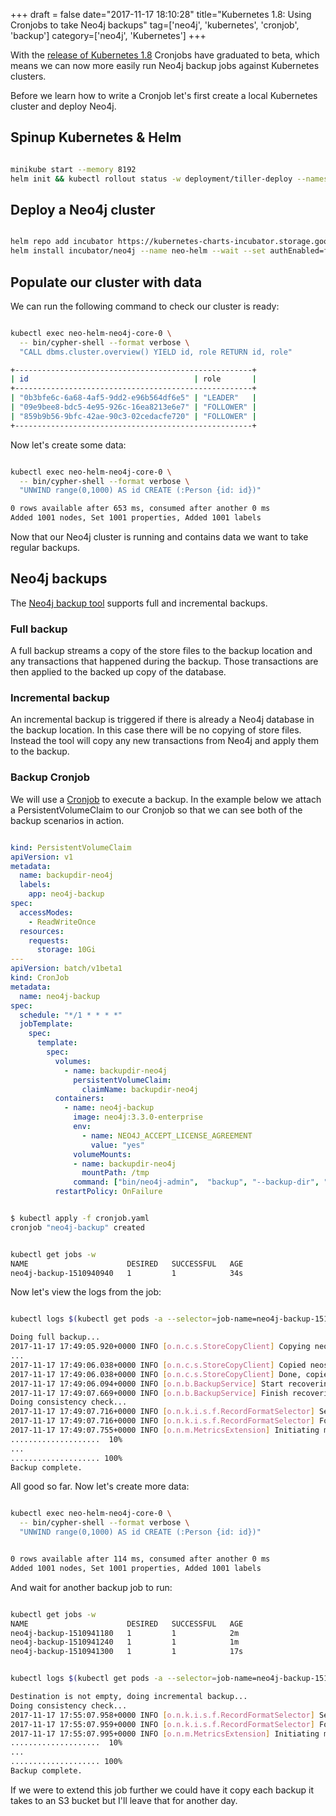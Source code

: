+++
draft = false
date="2017-11-17 18:10:28"
title="Kubernetes 1.8: Using Cronjobs to take Neo4j backups"
tag=['neo4j', 'kubernetes', 'cronjob', 'backup']
category=['neo4j', 'Kubernetes']
+++

<p>
With the <a href="http://blog.kubernetes.io/2017/09/kubernetes-18-security-workloads-and.html">release of Kubernetes 1.8</a> Cronjobs have graduated to beta, which means we can now more easily run Neo4j backup jobs against Kubernetes clusters.
</p>


<p>Before we learn how to write a Cronjob let's first create a local Kubernetes cluster and deploy Neo4j.</p>


<h2>Spinup Kubernetes & Helm</h2>


~~~bash

minikube start --memory 8192
helm init && kubectl rollout status -w deployment/tiller-deploy --namespace=kube-system
~~~

<h2>Deploy a Neo4j cluster</h2>


~~~bash

helm repo add incubator https://kubernetes-charts-incubator.storage.googleapis.com/
helm install incubator/neo4j --name neo-helm --wait --set authEnabled=false,core.extraVars.NEO4J_dbms_backup_address=0.0.0.0:6362
~~~

<h2>Populate our cluster with data</h2>

<p>We can run the following command to check our cluster is ready:</p>



~~~bash

kubectl exec neo-helm-neo4j-core-0 \
  -- bin/cypher-shell --format verbose \
  "CALL dbms.cluster.overview() YIELD id, role RETURN id, role"

+-----------------------------------------------------+
| id                                     | role       |
+-----------------------------------------------------+
| "0b3bfe6c-6a68-4af5-9dd2-e96b564df6e5" | "LEADER"   |
| "09e9bee8-bdc5-4e95-926c-16ea8213e6e7" | "FOLLOWER" |
| "859b9b56-9bfc-42ae-90c3-02cedacfe720" | "FOLLOWER" |
+-----------------------------------------------------+
~~~

<p>
Now let's create some data:
</p>



~~~bash

kubectl exec neo-helm-neo4j-core-0 \
  -- bin/cypher-shell --format verbose \
  "UNWIND range(0,1000) AS id CREATE (:Person {id: id})"

0 rows available after 653 ms, consumed after another 0 ms
Added 1001 nodes, Set 1001 properties, Added 1001 labels
~~~

<p>
Now that our Neo4j cluster is running and contains data we want to take regular backups. 
</p>


<h2>Neo4j backups</h2>

<p>
The <a href="https://neo4j.com/docs/operations-manual/current/backup/perform-backup/">Neo4j backup tool</a> supports full and incremental backups.
</p>


<h3>Full backup</h3>

<p>
A full backup streams a copy of the store files to the backup location and any transactions that happened during the backup. Those transactions are then applied to the backed up copy of the database.
</p>


<h3>Incremental backup</h3>

<p>
An incremental backup is triggered if there is already a Neo4j database in the backup location. In this case there will be no copying of store files. Instead the tool will copy any new transactions from Neo4j and apply them to the backup.
</p>


<h3>Backup Cronjob</h3>

<p>
We will use a <a href="https://kubernetes.io/docs/concepts/workloads/controllers/cron-jobs/">Cronjob</a> to execute a backup. In the example below we attach a PersistentVolumeClaim to our Cronjob so that we can see both of the backup scenarios in action.
</p>



~~~yaml

kind: PersistentVolumeClaim
apiVersion: v1
metadata:
  name: backupdir-neo4j
  labels:
    app: neo4j-backup
spec:
  accessModes:
    - ReadWriteOnce
  resources:
    requests:
      storage: 10Gi
---
apiVersion: batch/v1beta1
kind: CronJob
metadata:
  name: neo4j-backup
spec:
  schedule: "*/1 * * * *"
  jobTemplate:
    spec:
      template:
        spec:
          volumes:
            - name: backupdir-neo4j
              persistentVolumeClaim:
                claimName: backupdir-neo4j
          containers:
            - name: neo4j-backup
              image: neo4j:3.3.0-enterprise
              env:
                - name: NEO4J_ACCEPT_LICENSE_AGREEMENT
                  value: "yes"
              volumeMounts:
              - name: backupdir-neo4j
                mountPath: /tmp
              command: ["bin/neo4j-admin",  "backup", "--backup-dir", "/tmp", "--name", "backup", "--from", "neo-helm-neo4j-core-2.neo-helm-neo4j.default.svc.cluster.local:6362"]
          restartPolicy: OnFailure
~~~

<p>

</p>



~~~bash

$ kubectl apply -f cronjob.yaml 
cronjob "neo4j-backup" created
~~~


~~~bash

kubectl get jobs -w
NAME                      DESIRED   SUCCESSFUL   AGE
neo4j-backup-1510940940   1         1            34s
~~~

<p>
Now let's view the logs from the job:
</p>



~~~bash

kubectl logs $(kubectl get pods -a --selector=job-name=neo4j-backup-1510940940 --output=jsonpath={.items..metadata.name})

Doing full backup...
2017-11-17 17:49:05.920+0000 INFO [o.n.c.s.StoreCopyClient] Copying neostore.nodestore.db.labels
...
2017-11-17 17:49:06.038+0000 INFO [o.n.c.s.StoreCopyClient] Copied neostore.labelscanstore.db 48.00 kB
2017-11-17 17:49:06.038+0000 INFO [o.n.c.s.StoreCopyClient] Done, copied 18 files
2017-11-17 17:49:06.094+0000 INFO [o.n.b.BackupService] Start recovering store
2017-11-17 17:49:07.669+0000 INFO [o.n.b.BackupService] Finish recovering store
Doing consistency check...
2017-11-17 17:49:07.716+0000 INFO [o.n.k.i.s.f.RecordFormatSelector] Selected RecordFormat:StandardV3_2[v0.A.8] record format from store /tmp/backup
2017-11-17 17:49:07.716+0000 INFO [o.n.k.i.s.f.RecordFormatSelector] Format not configured. Selected format from the store: RecordFormat:StandardV3_2[v0.A.8]
2017-11-17 17:49:07.755+0000 INFO [o.n.m.MetricsExtension] Initiating metrics...
....................  10%
...
.................... 100%
Backup complete.
~~~

<p>
All good so far. Now let's create more data:
</p>



~~~bash

kubectl exec neo-helm-neo4j-core-0 \
  -- bin/cypher-shell --format verbose \
  "UNWIND range(0,1000) AS id CREATE (:Person {id: id})"


0 rows available after 114 ms, consumed after another 0 ms
Added 1001 nodes, Set 1001 properties, Added 1001 labels
~~~

<p>
And wait for another backup job to run:
</p>



~~~bash

kubectl get jobs -w
NAME                      DESIRED   SUCCESSFUL   AGE
neo4j-backup-1510941180   1         1            2m
neo4j-backup-1510941240   1         1            1m
neo4j-backup-1510941300   1         1            17s
~~~


~~~bash

kubectl logs $(kubectl get pods -a --selector=job-name=neo4j-backup-1510941300 --output=jsonpath={.items..metadata.name})

Destination is not empty, doing incremental backup...
Doing consistency check...
2017-11-17 17:55:07.958+0000 INFO [o.n.k.i.s.f.RecordFormatSelector] Selected RecordFormat:StandardV3_2[v0.A.8] record format from store /tmp/backup
2017-11-17 17:55:07.959+0000 INFO [o.n.k.i.s.f.RecordFormatSelector] Format not configured. Selected format from the store: RecordFormat:StandardV3_2[v0.A.8]
2017-11-17 17:55:07.995+0000 INFO [o.n.m.MetricsExtension] Initiating metrics...
....................  10%
...
.................... 100%
Backup complete.
~~~

<p>
If we were to extend this job further we could have it copy each backup it takes to an S3 bucket but I'll leave that for another day.
</p>

